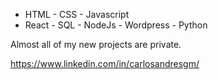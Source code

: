 
- HTML - CSS - Javascript
- React - SQL - NodeJs - Wordpress - Python

Almost all of my new projects are private.


https://www.linkedin.com/in/carlosandresgm/

